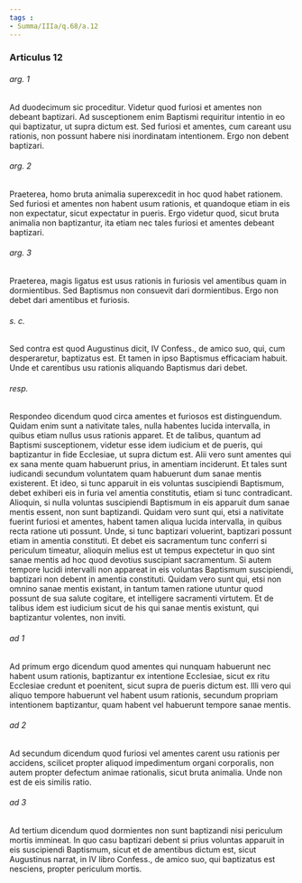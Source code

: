 ```yaml
---
tags : 
- Summa/IIIa/q.68/a.12
---
```


### Articulus 12

###### arg. 1
Ad duodecimum sic proceditur. Videtur quod furiosi et amentes non debeant baptizari. Ad susceptionem enim Baptismi requiritur intentio in eo qui baptizatur, ut supra dictum est. Sed furiosi et amentes, cum careant usu rationis, non possunt habere nisi inordinatam intentionem. Ergo non debent baptizari.

###### arg. 2
Praeterea, homo bruta animalia superexcedit in hoc quod habet rationem. Sed furiosi et amentes non habent usum rationis, et quandoque etiam in eis non expectatur, sicut expectatur in pueris. Ergo videtur quod, sicut bruta animalia non baptizantur, ita etiam nec tales furiosi et amentes debeant baptizari.

###### arg. 3
Praeterea, magis ligatus est usus rationis in furiosis vel amentibus quam in dormientibus. Sed Baptismus non consuevit dari dormientibus. Ergo non debet dari amentibus et furiosis.

###### s. c.
Sed contra est quod Augustinus dicit, IV Confess., de amico suo, qui, cum desperaretur, baptizatus est. Et tamen in ipso Baptismus efficaciam habuit. Unde et carentibus usu rationis aliquando Baptismus dari debet.

###### resp.
Respondeo dicendum quod circa amentes et furiosos est distinguendum. Quidam enim sunt a nativitate tales, nulla habentes lucida intervalla, in quibus etiam nullus usus rationis apparet. Et de talibus, quantum ad Baptismi susceptionem, videtur esse idem iudicium et de pueris, qui baptizantur in fide Ecclesiae, ut supra dictum est. Alii vero sunt amentes qui ex sana mente quam habuerunt prius, in amentiam inciderunt. Et tales sunt iudicandi secundum voluntatem quam habuerunt dum sanae mentis existerent. Et ideo, si tunc apparuit in eis voluntas suscipiendi Baptismum, debet exhiberi eis in furia vel amentia constitutis, etiam si tunc contradicant. Alioquin, si nulla voluntas suscipiendi Baptismum in eis apparuit dum sanae mentis essent, non sunt baptizandi. Quidam vero sunt qui, etsi a nativitate fuerint furiosi et amentes, habent tamen aliqua lucida intervalla, in quibus recta ratione uti possunt. Unde, si tunc baptizari voluerint, baptizari possunt etiam in amentia constituti. Et debet eis sacramentum tunc conferri si periculum timeatur, alioquin melius est ut tempus expectetur in quo sint sanae mentis ad hoc quod devotius suscipiant sacramentum. Si autem tempore lucidi intervalli non appareat in eis voluntas Baptismum suscipiendi, baptizari non debent in amentia constituti. Quidam vero sunt qui, etsi non omnino sanae mentis existant, in tantum tamen ratione utuntur quod possunt de sua salute cogitare, et intelligere sacramenti virtutem. Et de talibus idem est iudicium sicut de his qui sanae mentis existunt, qui baptizantur volentes, non inviti.

###### ad 1
Ad primum ergo dicendum quod amentes qui nunquam habuerunt nec habent usum rationis, baptizantur ex intentione Ecclesiae, sicut ex ritu Ecclesiae credunt et poenitent, sicut supra de pueris dictum est. Illi vero qui aliquo tempore habuerunt vel habent usum rationis, secundum propriam intentionem baptizantur, quam habent vel habuerunt tempore sanae mentis.

###### ad 2
Ad secundum dicendum quod furiosi vel amentes carent usu rationis per accidens, scilicet propter aliquod impedimentum organi corporalis, non autem propter defectum animae rationalis, sicut bruta animalia. Unde non est de eis similis ratio.

###### ad 3
Ad tertium dicendum quod dormientes non sunt baptizandi nisi periculum mortis immineat. In quo casu baptizari debent si prius voluntas apparuit in eis suscipiendi Baptismum, sicut et de amentibus dictum est, sicut Augustinus narrat, in IV libro Confess., de amico suo, qui baptizatus est nesciens, propter periculum mortis.


